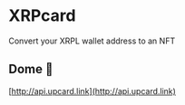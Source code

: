 # XRPcard


Convert your XRPL wallet address to an NFT

## Dome 🚀
[http://api.upcard.link](http://api.upcard.link) 
